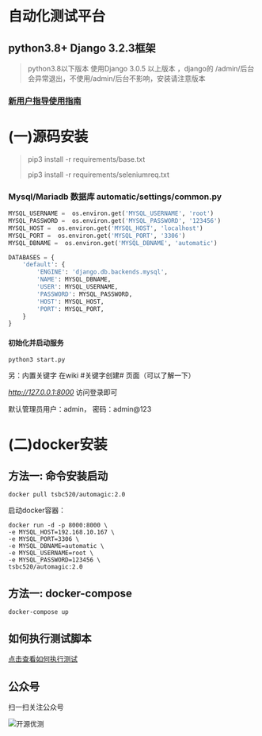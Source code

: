# 自动化测试平台 
## python3.8+   Django 3.2.3框架
>python3.8以下版本 使用Django 3.0.5 以上版本 ，django的 /admin/后台会异常退出，不使用/admin/后台不影响，安装请注意版本

### [新用户指导使用指南](https://github.com/radiateboy/automagic/wiki)

# (一)源码安装
> pip3 install -r requirements/base.txt
>
> pip3 install -r requirements/seleniumreq.txt

### Mysql/Mariadb 数据库 automatic/settings/common.py
```python
MYSQL_USERNAME =  os.environ.get('MYSQL_USERNAME', 'root')
MYSQL_PASSWORD =  os.environ.get('MYSQL_PASSWORD', '123456')
MYSQL_HOST =  os.environ.get('MYSQL_HOST', 'localhost')
MYSQL_PORT =  os.environ.get('MYSQL_PORT', '3306')
MYSQL_DBNAME =  os.environ.get('MYSQL_DBNAME', 'automatic')

DATABASES = {
    'default': {
        'ENGINE': 'django.db.backends.mysql',
        'NAME': MYSQL_DBNAME,
        'USER': MYSQL_USERNAME,
        'PASSWORD': MYSQL_PASSWORD,
        'HOST': MYSQL_HOST,
        'PORT': MYSQL_PORT,
    }
}
```
#### 初始化并启动服务

```shell
python3 start.py
```

另：内置关键字 在wiki #关键字创建# 页面（可以了解一下）

_http://127.0.0.1:8000_   访问登录即可

默认管理员用户：admin， 密码：admin@123 
# (二)docker安装
## 方法一: 命令安装启动
```shell script
docker pull tsbc520/automagic:2.0
```
启动docker容器：
```shell script
docker run -d -p 8000:8000 \
-e MYSQL_HOST=192.168.10.167 \
-e MYSQL_PORT=3306 \
-e MYSQL_DBNAME=automatic \
-e MYSQL_USERNAME=root \
-e MYSQL_PASSWORD=123456 \
tsbc520/automagic:2.0 
```

## 方法一: docker-compose
```shell script
docker-compose up
```

## 如何执行测试脚本 
[点击查看如何执行测试](https://github.com/radiateboy/automagic/wiki/Seleniumkeyword%E4%BB%8B%E7%BB%8D)
## 公众号
扫一扫关注公众号

![开源优测](https://gitee.com/tsbc/automagic/raw/master/%E5%85%AC%E4%BC%97%E5%8F%B7.jpg)
